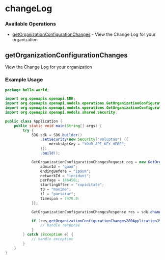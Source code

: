 # changeLog

### Available Operations

* [getOrganizationConfigurationChanges](#getorganizationconfigurationchanges) - View the Change Log for your organization

## getOrganizationConfigurationChanges

View the Change Log for your organization

### Example Usage

```java
package hello.world;

import org.openapis.openapi.SDK;
import org.openapis.openapi.models.operations.GetOrganizationConfigurationChangesRequest;
import org.openapis.openapi.models.operations.GetOrganizationConfigurationChangesResponse;
import org.openapis.openapi.models.shared.Security;

public class Application {
    public static void main(String[] args) {
        try {
            SDK sdk = SDK.builder()
                .setSecurity(new Security("voluptas") {{
                    merakiApiKey = "YOUR_API_KEY_HERE";
                }})
                .build();

            GetOrganizationConfigurationChangesRequest req = new GetOrganizationConfigurationChangesRequest("deserunt") {{
                adminId = "quam";
                endingBefore = "ipsum";
                networkId = "incidunt";
                perPage = 186458L;
                startingAfter = "cupiditate";
                t0 = "maxime";
                t1 = "pariatur";
                timespan = 7470.8;
            }};            

            GetOrganizationConfigurationChangesResponse res = sdk.changeLog.getOrganizationConfigurationChanges(req);

            if (res.getOrganizationConfigurationChanges200ApplicationJSONObjects != null) {
                // handle response
            }
        } catch (Exception e) {
            // handle exception
        }
    }
}
```
